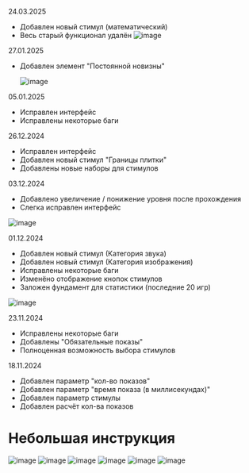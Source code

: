 24.03.2025
- Добавлен новый стимул (математический)
- Весь старый функционал удалён
 ![image](https://github.com/user-attachments/assets/2b4a8581-32d1-4de6-bcc6-cc3ca9c684da)



27.01.2025
- Добавлен элемент "Постоянной новизны"
  
  ![image](https://github.com/user-attachments/assets/c141c7b1-3745-43ea-9e0e-bd0be81f0667)



05.01.2025
- Исправлен интерфейс
- Исправлены некоторые баги

26.12.2024
- Исправлен интерфейс
- Добавлен новый стимул "Границы плитки"
- Добавлены новые наборы для стимулов

03.12.2024
- Добавлено увеличение / понижение уровня после прохождения
- Слегка исправлен интерфейс
  
![image](https://github.com/user-attachments/assets/9021b7b8-e05c-491b-81a9-b33ce98737a9)


01.12.2024
- Добавлен новый стимул (Категория звука)
- Добавлен новый стимул (Категория изображения)
- Исправлены некоторые баги
- Изменёно отображение кнопок стимулов
- Заложен фундамент для статистики (последние 20 игр)

![image](https://github.com/user-attachments/assets/b5b717d0-ed87-4627-b17d-65627dd30f3d)


23.11.2024
- Исправлены некоторые баги
- Добавлены "Обязательные показы"
- Полноценная возможность выбора стимулов

18.11.2024
- Добавлен параметр "кол-во показов"
- Добавлен параметр "время показа (в миллисекундах)"
- Добавлен параметр стимулы 
- Добавлен расчёт кол-ва показов

# Небольшая инструкция
![image](https://github.com/user-attachments/assets/0891d3d6-17e0-4307-8b45-0ec5f20e90a8)
![image](https://github.com/user-attachments/assets/99fa6aed-3993-4b5c-8c27-4d370c42e33b)
![image](https://github.com/user-attachments/assets/85fec981-6fc1-4134-bc04-6625e5bbd520)
![image](https://github.com/user-attachments/assets/d6eea753-aee7-49a1-9342-0830f2d84756)
![image](https://github.com/user-attachments/assets/699773fd-1750-47ff-a835-abea0891f419)
![image](https://github.com/user-attachments/assets/5f97b53a-621b-4bb3-9fd9-977bf4bc63ef)








